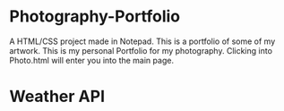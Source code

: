 # Photography-Portfolio

A HTML/CSS project made in Notepad. This is a portfolio of some of my artwork. 
This is my personal Portfolio for my photography. Clicking into Photo.html will enter you into the main page. 

# Weather API

